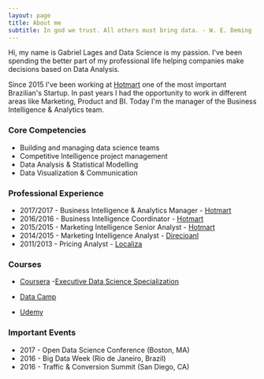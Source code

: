 ```yaml
---
layout: page
title: About me
subtitle: In god we trust. All others must bring data. - W. E. Deming
---
```


Hi, my name is Gabriel Lages and Data Science is my passion. I've been spending the better part of my professional life helping companies make decisions based on Data Analysis.

Since 2015 I've been working at [Hotmart](http://www.hotmart.com) one of the most important Brazilian's Startup. In past years I had the opportunity to work in different areas like Marketing, Product and BI. Today I'm the manager of the Business Intelligence & Analytics team.

### Core Competencies
- Building and managing data science teams
- Competitive Intelligence project management 
- Data Analysis & Statistical Modelling
- Data Visualization & Communication

### Professional Experience
- 2017/2017 - Business Intelligence & Analytics Manager - [Hotmart](http://www.hotmart.com)
- 2016/2016 - Business Intelligence Coordinator - [Hotmart](http://www.hotmart.com)
- 2015/2015 - Marketing Intelligence Senior Analyst - [Hotmart](http://www.hotmart.com)
- 2014/2015 - Marketing Intelligence Analyst - [Direcioanl](https://www.direcional.com.br/)
- 2011/2013 - Pricing Analyst - [Localiza](https://www.localiza.com/)

### Courses
- [Coursera](https://www.coursera.com/)
 -[Executive Data Science Specialization](https://www.coursera.org/account/accomplishments/specialization/8H6M68HVVC8V)
- [Data Camp](https://www.datacamp.com/)

- [Udemy](https://www.udemy.com/)

### Important Events
- 2017 - Open Data Science Conference (Boston, MA)
- 2016 - Big Data Week (Rio de Janeiro, Brazil)
- 2016 - Traffic & Conversion Summit (San Diego, CA)
